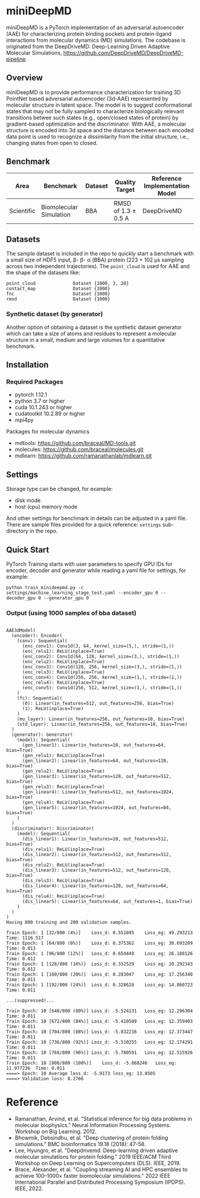 # miniDeepMD

miniDeepMD is a PyTorch implementation of an adversarial autoencoder (AAE) for
characterizing protein binding pockets and protein-ligand interactions from
molecular dynamics (MD) simulations. The codebase is originated from the
DeepDriveMD: Deep-Learning Driven Adaptive Molecular Simulations,
https://github.com/DeepDriveMD/DeepDriveMD-pipeline.


## Overview

miniDeepMD is to provide performance characterization for training 3D PointNet
based adversarial autoencoder (3d-AAE) represented by molecular structure in
latent space. The model is to suggest conformational states that may not be
fully sampled to characterize biologically relevant transitions betwee such
states (e.g., open/closed states of protein) by gradient-based optimization and
the discriminator. With AAE, a molecular structure is encoded into 3d space and
the distance between each encoded data point is used to recognize a
dissimilarity from the initial structure, i.e., changing states from open to
closed.

## Benchmark

| Area | Benchmark | Dataset | Quality Target | Reference Implementation Model |
| ---- | --------- | ------- | -------------- | ------------------------------ |
| Scientific | Biomolecular Simulation | BBA | RMSD of 1.3 ± 0.5 A | DeepDriveMD |


## Datasets

The sample dataset is included in the repo to quickly start a benchmark with a
small size of HDF5 input, β- β- α (BBA) protein (223 + 102 μs sampling across two
independent trajectories). The `point_cloud` is used for AAE and the shape of
the datasets like:

```
point_cloud              Dataset {1000, 3, 28}
contact_map              Dataset {1000}
fnc                      Dataset {1000}
rmsd                     Dataset {1000}
```

### Synthetic dataset (by generator)

Another option of obtaining a dataset is the synthetic dataset generator which
can take a size of atoms and residues to represent a molecular structure in a
small, medium and large volumes for a quantitative benchmark.

## Installation

### Required Packages

- pytorch 1.12.1
- python 3.7 or higher
- cuda 10.1.243 or higher
- cudatoolkit 10.2.89 or higher
- mpi4py

Packages for molecular dynamics

- mdtools: https://github.com/braceal/MD-tools.git
- molecules: https://github.com/braceal/molecules.git
- mdlearn: https://github.com/ramanathanlab/mdlearn.git

## Settings

Storage type can be changed, for example:
- disk mode
- host (cpu) memory mode

And other settings for benchmark in details can be adjusted in a yaml file. There are sample files provided for a quick reference: `settings` sub-directory in the repo.

## Quick Start

PyTorch Training starts with user parameters to specify GPU IDs for encoder, decoder and generator while reading a yaml file for settings, for example:
 
```
python train_minideepmd.py -c settings/machine_learning_stage_test.yaml --encoder_gpu 0 --decoder_gpu 0 --generator_gpu 0
```

### Output (using 1000 samples of bba dataset)

```

AAE3dModel(
  (encoder): Encoder(
    (conv): Sequential(
      (enc_conv1): Conv1d(3, 64, kernel_size=(5,), stride=(1,))
      (enc_relu1): ReLU(inplace=True)
      (enc_conv2): Conv1d(64, 128, kernel_size=(3,), stride=(1,))
      (enc_relu2): ReLU(inplace=True)
      (enc_conv3): Conv1d(128, 256, kernel_size=(3,), stride=(1,))
      (enc_relu3): ReLU(inplace=True)
      (enc_conv4): Conv1d(256, 256, kernel_size=(1,), stride=(1,))
      (enc_relu4): ReLU(inplace=True)
      (enc_conv5): Conv1d(256, 512, kernel_size=(1,), stride=(1,))
    )
    (fc): Sequential(
      (0): Linear(in_features=512, out_features=256, bias=True)
      (1): ReLU(inplace=True)
    )
    (mu_layer): Linear(in_features=256, out_features=10, bias=True)
    (std_layer): Linear(in_features=256, out_features=10, bias=True)
  )
  (generator): Generator(
    (model): Sequential(
      (gen_linear1): Linear(in_features=10, out_features=64, bias=True)
      (gen_relu1): ReLU(inplace=True)
      (gen_linear2): Linear(in_features=64, out_features=128, bias=True)
      (gen_relu2): ReLU(inplace=True)
      (gen_linear3): Linear(in_features=128, out_features=512, bias=True)
      (gen_relu3): ReLU(inplace=True)
      (gen_linear4): Linear(in_features=512, out_features=1024, bias=True)
      (gen_relu4): ReLU(inplace=True)
      (gen_linear5): Linear(in_features=1024, out_features=84, bias=True)
    )
  )
  (discriminator): Discriminator(
    (model): Sequential(
      (dis_linear1): Linear(in_features=10, out_features=512, bias=True)
      (dis_relu1): ReLU(inplace=True)
      (dis_linear2): Linear(in_features=512, out_features=512, bias=True)
      (dis_relu2): ReLU(inplace=True)
      (dis_linear3): Linear(in_features=512, out_features=128, bias=True)
      (dis_relu3): ReLU(inplace=True)
      (dis_linear4): Linear(in_features=128, out_features=64, bias=True)
      (dis_relu4): ReLU(inplace=True)
      (dis_linear5): Linear(in_features=64, out_features=1, bias=True)
    )
  )
)
Having 800 training and 200 validation samples.

Train Epoch: 1 [32/800 (4%)]    Loss_d: 0.551895    Loss_eg: 49.293213  Time: 1116.517
Train Epoch: 1 [64/800 (8%)]    Loss_d: 0.375362    Loss_eg: 30.693209  Time: 0.013
Train Epoch: 1 [96/800 (12%)]   Loss_d: 0.654449    Loss_eg: 26.188126  Time: 0.012
Train Epoch: 1 [128/800 (16%)]  Loss_d: 0.332529    Loss_eg: 20.292343  Time: 0.012
Train Epoch: 1 [160/800 (20%)]  Loss_d: 0.283047    Loss_eg: 17.256340  Time: 0.011
Train Epoch: 1 [192/800 (24%)]  Loss_d: 0.328628    Loss_eg: 14.860723  Time: 0.011

...(suppressed)...

Train Epoch: 10 [640/800 (80%)] Loss_d: -5.524131   Loss_eg: 12.296304  Time: 0.011
Train Epoch: 10 [672/800 (84%)] Loss_d: -5.410509   Loss_eg: 12.359403  Time: 0.011
Train Epoch: 10 [704/800 (88%)] Loss_d: -5.832216   Loss_eg: 12.373447  Time: 0.011
Train Epoch: 10 [736/800 (92%)] Loss_d: -5.510255   Loss_eg: 12.174291  Time: 0.011
Train Epoch: 10 [768/800 (96%)] Loss_d: -5.780591   Loss_eg: 12.515926  Time: 0.011
Train Epoch: 10 [800/800 (100%)]    Loss_d: -5.868246   Loss_eg: 11.977236  Time: 0.011
====> Epoch: 10 Average loss_d: -5.9173 loss_eg: 13.8505
====> Validation loss: 8.2766
```

# Reference

- Ramanathan, Arvind, et al. "Statistical inference for big data problems in molecular biophysics." Neural Information Processing Systems: Workshop on Big Learning. 2012.
- Bhowmik, Debsindhu, et al. "Deep clustering of protein folding simulations." BMC bioinformatics 19.18 (2018): 47-58.
- Lee, Hyungro, et al. "Deepdrivemd: Deep-learning driven adaptive molecular simulations for protein folding." 2019 IEEE/ACM Third Workshop on Deep Learning on Supercomputers (DLS). IEEE, 2019.
- Brace, Alexander, et al. "Coupling streaming AI and HPC ensembles to achieve 100–1000× faster biomolecular simulations." 2022 IEEE International Parallel and Distributed Processing Symposium (IPDPS). IEEE, 2022.

